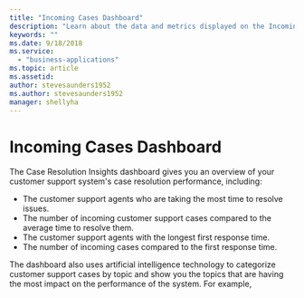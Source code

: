 ```yaml
---
title: "Incoming Cases Dashboard"
description: "Learn about the data and metrics displayed on the Incoming Cases dashboard."
keywords: ""
ms.date: 9/18/2018
ms.service:
  - "business-applications"
ms.topic: article
ms.assetid: 
author: stevesaunders1952
ms.author: stevesaunders1952
manager: shellyha
---
```


# Incoming Cases Dashboard​

The Case Resolution Insights dashboard gives you an overview of your customer support system's case resolution performance, including:

* The customer support agents who are taking the most time to resolve issues.
* The number of incoming customer support cases compared to the average time to resolve them.
* The customer support agents with the longest first response time.
* The number of incoming cases compared to the first response time.

The dashboard also uses artificial intelligence technology to categorize customer support cases by topic and show you the topics that are having the most impact on the performance of the system.
For example, 